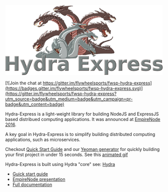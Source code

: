 ![logo](hydra-express.png)

[![Join the chat at https://gitter.im/flywheelsports/fwsp-hydra-express](https://badges.gitter.im/flywheelsports/fwsp-hydra-express.svg)](https://gitter.im/flywheelsports/fwsp-hydra-express?utm_source=badge&utm_medium=badge&utm_campaign=pr-badge&utm_content=badge)

Hydra-Express is a light-weight library for building NodeJS and ExpressJS based distribued computing applications. It was announced at [EmpireNode 2016](http://empirenode.org/).

A key goal in Hydra-Express is to simplify building distributed computing applications, such as microservices. 

Checkout [Quick Start Guide](quickstart.md) and our [Yeoman generator](https://github.com/flywheelsports/generator-fwsp-hydra) for quickly building your first project in under 15 seconds. See this [animated gif](microservice.gif)

Hydra-Express is built using Hydra "core" see: [Hydra](https://github.com/flywheelsports/fwsp-hydra)

* [Guick start guide](quickstart.md)
* [EmpireNode presentation](https://youtu.be/j_yVf9Blcjo)
* [Full documentation](documentation.md)

